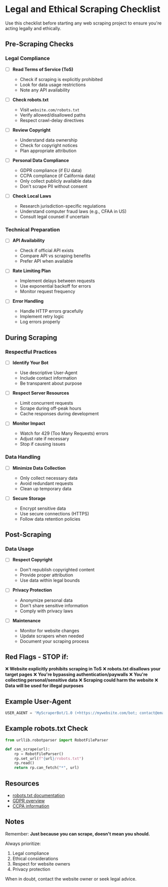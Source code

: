 # Legal and Ethical Scraping Checklist

Use this checklist before starting any web scraping project to ensure you're acting legally and ethically.

## Pre-Scraping Checks

### Legal Compliance

- [ ] **Read Terms of Service (ToS)**
  - Check if scraping is explicitly prohibited
  - Look for data usage restrictions
  - Note any API availability

- [ ] **Check robots.txt**
  - Visit `website.com/robots.txt`
  - Verify allowed/disallowed paths
  - Respect crawl-delay directives

- [ ] **Review Copyright**
  - Understand data ownership
  - Check for copyright notices
  - Plan appropriate attribution

- [ ] **Personal Data Compliance**
  - GDPR compliance (if EU data)
  - CCPA compliance (if California data)
  - Only collect publicly available data
  - Don't scrape PII without consent

- [ ] **Check Local Laws**
  - Research jurisdiction-specific regulations
  - Understand computer fraud laws (e.g., CFAA in US)
  - Consult legal counsel if uncertain

### Technical Preparation

- [ ] **API Availability**
  - Check if official API exists
  - Compare API vs scraping benefits
  - Prefer API when available

- [ ] **Rate Limiting Plan**
  - Implement delays between requests
  - Use exponential backoff for errors
  - Monitor request frequency

- [ ] **Error Handling**
  - Handle HTTP errors gracefully
  - Implement retry logic
  - Log errors properly

## During Scraping

### Respectful Practices

- [ ] **Identify Your Bot**
  - Use descriptive User-Agent
  - Include contact information
  - Be transparent about purpose

- [ ] **Respect Server Resources**
  - Limit concurrent requests
  - Scrape during off-peak hours
  - Cache responses during development

- [ ] **Monitor Impact**
  - Watch for 429 (Too Many Requests) errors
  - Adjust rate if necessary
  - Stop if causing issues

### Data Handling

- [ ] **Minimize Data Collection**
  - Only collect necessary data
  - Avoid redundant requests
  - Clean up temporary data

- [ ] **Secure Storage**
  - Encrypt sensitive data
  - Use secure connections (HTTPS)
  - Follow data retention policies

## Post-Scraping

### Data Usage

- [ ] **Respect Copyright**
  - Don't republish copyrighted content
  - Provide proper attribution
  - Use data within legal bounds

- [ ] **Privacy Protection**
  - Anonymize personal data
  - Don't share sensitive information
  - Comply with privacy laws

- [ ] **Maintenance**
  - Monitor for website changes
  - Update scrapers when needed
  - Document your scraping process

## Red Flags - STOP if:

❌ **Website explicitly prohibits scraping in ToS**
❌ **robots.txt disallows your target pages**
❌ **You're bypassing authentication/paywalls**
❌ **You're collecting personal/sensitive data**
❌ **Scraping could harm the website**
❌ **Data will be used for illegal purposes**

## Example User-Agent

```python
USER_AGENT = 'MyScraperBot/1.0 (+https://mywebsite.com/bot; contact@email.com)'
```

## Example robots.txt Check

```python
from urllib.robotparser import RobotFileParser

def can_scrape(url):
    rp = RobotFileParser()
    rp.set_url(f"{url}/robots.txt")
    rp.read()
    return rp.can_fetch("*", url)
```

## Resources

- [robots.txt documentation](https://www.robotstxt.org/)
- [GDPR overview](https://gdpr.eu/)
- [CCPA information](https://oag.ca.gov/privacy/ccpa)

## Notes

Remember: **Just because you can scrape, doesn't mean you should.**

Always prioritize:
1. Legal compliance
2. Ethical considerations
3. Respect for website owners
4. Privacy protection

When in doubt, contact the website owner or seek legal advice.
